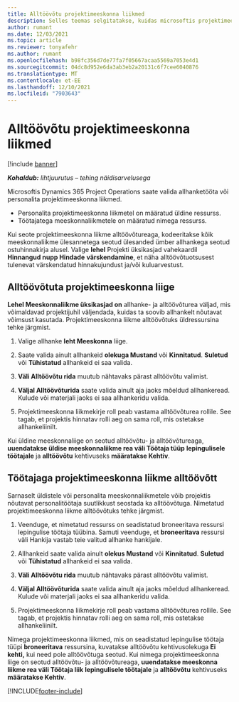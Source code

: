 ```yaml
---
title: Alltöövõtu projektimeeskonna liikmed
description: Selles teemas selgitatakse, kuidas microsoftis projektimeeskonna liikmeid allhanke korras allhanke korras teha Dynamics 365 Project Operations.
author: rumant
ms.date: 12/03/2021
ms.topic: article
ms.reviewer: tonyafehr
ms.author: rumant
ms.openlocfilehash: b98fc356d7de77fa7f05667acaa5569a7053e4d1
ms.sourcegitcommit: 04dc8d952e6da3ab3eb2a20131c6f7cee6040876
ms.translationtype: MT
ms.contentlocale: et-EE
ms.lasthandoff: 12/10/2021
ms.locfileid: "7903643"
---
```

# <a name="subcontracting-project-team-members"></a>Alltöövõtu projektimeeskonna liikmed

[!include [banner](../../includes/dataverse-preview.md)]

_**Kohaldub:** lihtjuurutus – tehing näidisarvelusega_

Microsoftis Dynamics 365 Project Operations saate valida allhanketööta või personalita projektimeeskonna liikmed.

- Personalita projektimeeskonna liikmetel on määratud üldine ressurss.
- Töötajatega meeskonnaliikmetele on määratud nimega ressurss.

Kui seote projektimeeskonna liikme alltöövõtureaga, kodeeritakse kõik meeskonnaliikme ülesannetega seotud ülesanded ümber allhankega seotud ostuhinnakirja alusel.  Valige **lehel** Projekti üksikasjad vahekaardil **Hinnangud nupp Hindade** **värskendamine**, et näha alltöövõtuotsusest tulenevat värskendatud hinnakujundust ja/või kuluarvestust. 

## <a name="subcontracting-an-unstaffed-project-team-member"></a>Alltöövõtuta projektimeeskonna liige
**Lehel Meeskonnaliikme üksikasjad on** allhanke- ja alltöövõturea väljad, mis võimaldavad projektijuhil väljendada, kuidas ta soovib allhankelt nõutavat võimsust kasutada. Projektimeeskonna liikme alltöövõtuks üldressursina tehke järgmist.

1.  Valige allhanke **leht Meeskonna** liige.

2.  Saate valida ainult allhankeid **olekuga Mustand** või **Kinnitatud**. **Suletud** või **Tühistatud** allhankeid ei saa valida. 

3.  **Väli Alltöövõtu rida** muutub nähtavaks pärast alltöövõtu valimist.

4.  **Väljal Alltöövõturida** saate valida ainult aja jaoks mõeldud allhankeread. Kulude või materjali jaoks ei saa allhankeridu valida.

5.  Projektimeeskonna liikmekirje roll peab vastama alltöövõturea rollile. See tagab, et projektis hinnatav rolli aeg on sama roll, mis ostetakse allhankeliinilt. 

Kui üldine meeskonnaliige on seotud alltöövõtu- ja alltöövõtureaga, **uuendatakse üldise meeskonnaliikme rea väli Töötaja tüüp** **lepingulisele töötajale** ja **alltöövõtu** kehtivuseks **määratakse Kehtiv**.

## <a name="subcontracting-a-staffed-project-team-member"></a>Töötajaga projektimeeskonna liikme alltöövõtt
Sarnaselt üldistele või personalita meeskonnaliikmetele võib projektis nõutavat personalitöötaja suutlikkust seostada ka alltöövõtuga. Nimetatud projektimeeskonna liikme alltöövõtuks tehke järgmist.

1.  Veenduge, et nimetatud ressurss on seadistatud broneeritava ressursi lepingulise töötaja tüübina. Samuti veenduge, et **broneeritava** ressursi väli Hankija vastab teie valitud allhanke hankijale. 

2.  Allhankeid saate valida ainult **olekus Mustand** või **Kinnitatud**. **Suletud** või **Tühistatud** allhankeid ei saa valida. 

3.  **Väli Alltöövõtu rida** muutub nähtavaks pärast alltöövõtu valimist.

4.  **Väljal Alltöövõturida** saate valida ainult aja jaoks mõeldud allhankeread. Kulude või materjali jaoks ei saa allhankeridu valida.

5.  Projektimeeskonna liikmekirje roll peab vastama alltöövõturea rollile. See tagab, et projektis hinnatav rolli aeg on sama roll, mis ostetakse allhankeliinilt. 

Nimega projektimeeskonna liikmed, mis on seadistatud lepingulise töötaja tüüpi **broneeritava** ressursina, kuvatakse alltöövõtu kehtivusolekuga **Ei kehti,** kui need pole alltöövõtuga seotud. Kui nimega projektimeeskonna liige on seotud alltöövõtu- ja alltöövõtureaga, **uuendatakse meeskonna liikme rea väli Töötaja liik** **lepingulisele töötajale** ja **alltöövõtu** kehtivuseks **määratakse Kehtiv**.

[!INCLUDE[footer-include](../../includes/footer-banner.md)]
